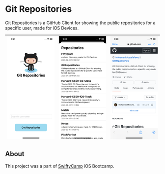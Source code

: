 # Git Repositories
Git Repositories is a GitHub Client for showing the public repositories for a specific user, made for iOS Devices.

![](./screenshots/sc1.png) | ![](./screenshots/sc2.png)|![](./screenshots/sc3.png)
---------------------------|---------------------------|-------------------------

## About
This project was a part of [SwiftyCamp](https://www.facebook.com/SwiftyCamp) iOS Bootcamp.
